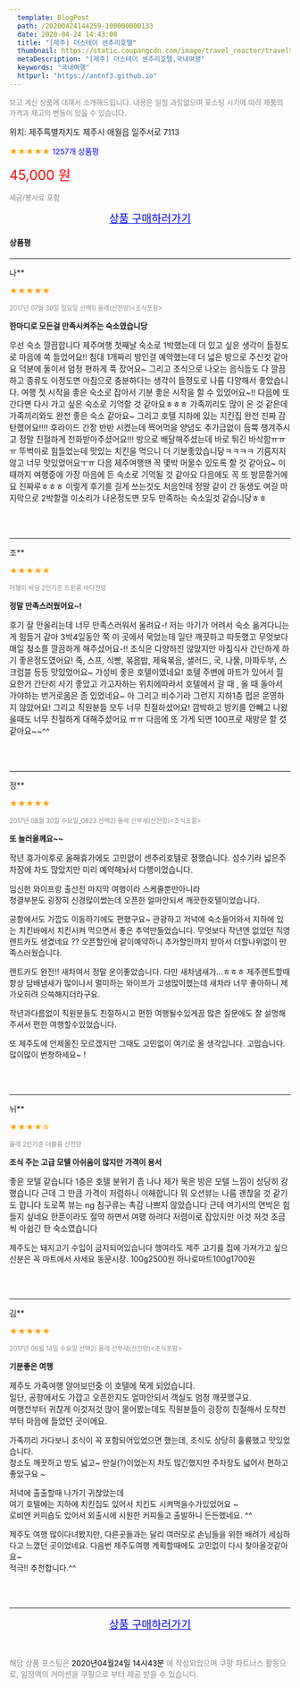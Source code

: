 ```yaml
---
  template: BlogPost
  path: /20200424144259-100000000133
  date: 2020-04-24 14:43:00
  title: "[제주] 더스테이 센추리호텔"
  thumbnail: https://static.coupangcdn.com/image/travel_reactor/travelSeller/hotel/A00111416/cc4d6b07-41ba-4557-845b-20855e9efea4.jpg
  metaDescription: "[제주] 더스테이 센추리호텔,국내여행"
  keywords: "국내여행"
  httpurl: "https://antnf3.github.io"
---
```

  
<span style="color: #888;font-size:0.8rem">보고 계신 상품에 대해서 소개해드립니다.
내용은 일절 과장없으며 포스팅 시기에 따라 제품의 가격과 재고의 변동이 있을 수 있습니다.</span>
  
<span style="font-size: 0.9rem;">위치: 제주특별자치도 제주시 애월읍 일주서로 7113 </span>
  
<span style="color: orange;">★★★★★</span> <span style="color: blue;font-size: 0.85rem;">1257개 상품평</span>
  
<span style="color: red;font-size: 1.5rem;">45,000 원</span>
  
<span style="color: #888;font-size:0.8rem">세금/봉사료 포함</span>





<p align="center"><a href="http://me2.do/G4IBQE2b" style="font-size: 1.2rem; color: blue;">상품 구매하러가기</a></p>

#### 상품평
  
---
  
나**
    
<span style="color: orange;">★★★★★</span>
    
<span style="color: #888;font-size:0.7rem">2017년 07월 30일 일요일 선택1) 올레(산전망)<조식포함></span>
    
<span style="font-size:0.85rem">**한마디로 모든걸 만족시켜주는 숙소였습니당**</span>
    
<span style="font-size: 0.9rem;">우선 숙소 깔끔합니다 제주여행 첫째날 숙소로 1박했는데 더 있고 싶은 생각이 들정도로 마음에 쏙 들었어요!! 침대 1개짜리 방인걸 예약했는데 더 넓은 방으로 주신것 같아요 덕분에 둘이서 엄청 편하게 푹 잤어요~ 그리고 조식으로 나오는 음식들도 다 깔끔하고 종류도 이정도면 아침으로 충분하다는 생각이 들정도로 나름 다양해서 좋았습니다. 여행 첫 시작을 좋은 숙소로 잡아서 기분 좋은 시작을 할 수 있었어요~!! 다음에 또 간다면 다시 가고 싶은 숙소로 기억할 것 같아요ㅎㅎㅎ 가족끼리도 많이 온 것 같은데 가족끼리와도 완전 좋은 숙소 같아요~ 그리고 호텔 지하에 있는 치킨집 완전 진짜 감탄했어요!!!! 후라이드 간장 반반 시켰는데 찍어먹을 양념도 추가금없이 듬뿍 챙겨주시고 정말 친절하게 전화받아주셨어요!!! 방으로 배달해주셨는데 바로 튀긴 바삭함ㅠㅠㅠ 뚜벅이로 힘들었는데 맛있는 치킨을 먹으니 더 기분좋았습니당ㅋㅋㅋㅋ 기름지지 않고 너무 맛있었어요ㅜㅠ 다음 제주여행땐 꼭 몇박 머물수 있도록 할 것 같아요~ 이때까지 여행중에 가장 마음에 든 숙소로 기억될 것 같아요 다음에도 꼭 또 방문할거에요 진짜루ㅎㅎㅎ 이렇게 후기를 길게 쓰는것도 처음인데 정말 같이 간 동생도 여길 마지막으로 2박할껄 이소리가 나온정도면 모두 만족하는 숙소일것 같습니당ㅎㅎ</span>
    
<br>
<br>

---
  
조**
    
<span style="color: orange;">★★★★★</span>
    
<span style="color: #888;font-size:0.7rem">머쟁이 바당 2인기준 트윈룸 바다전망</span>
    
<span style="font-size:0.85rem">**정말 만족스러웠어요~!**</span>
    
<span style="font-size: 0.9rem;">후기 잘 안올리는데 너무 만족스러워서 올려요-!
저는 아기가 어려서 숙소  옮겨다니는게 힘들거 같아
3박4일동안 쭉 이 곳에서 묵었는데 
일단 깨끗하고 따듯했고 무엇보다 매일 청소를 깔끔하게 해주셨어요-!! 조식은 다양하진 않았지만 아침식사 간단하게 하기 좋은정도였어요! 죽, 스프, 식빵, 볶음밥, 제육볶음, 샐러드, 국, 나물, 마파두부, 스크럼블 등등 맛있었어요~ 가성비 좋은 호텔이였네요! 호텔 주변에 마트가 있어서 필요한거 간단히 사기 좋았고 가고자하는 위치에따라서 호텔에서 갈 때 , 올 때 돌아서 가야하는 번거로움은 좀 있었네요~ 아 그리고 비수기라 그런지 지하1층 펍은 운영하지 않았어요! 그리고 직원분들 모두 너무 친절하셨어요! 깜박하고 방키를 안빼고 나왔을때도 너무 친절하게 대해주셨어요 ㅠㅠ 다음에 또 가게 되면 100프로 재방문 할 것같아요~~^^</span>
    
<br>
<br>

---
  
정**
    
<span style="color: orange;">★★★★★</span>
    
<span style="color: #888;font-size:0.7rem">2017년 08월 30일 수요일_0823 선택2) 올레 산부새(산전망)<조식포함></span>
    
<span style="font-size:0.85rem">**또 놀러올께요~~**</span>
    
<span style="font-size: 0.9rem;">작년 휴가이후로 올해휴가에도 고민없이 센추리호텔로 정했습니다.
성수기라 넓은주차장에 차도 많았지만 미리 예약해놔서 다행이었습니다.

임신한 와이프랑 출산전 마지막 여행이라 스케줄뿐만아니라  
청결부분도 굉장히 신경많이썼는데
오픈한 얼마안되서 깨끗한호텔이었습니다.

공항에서도 가깝도 이동하기에도 편했구요~ 
관광하고 저녁에 숙소들어와서 지하에 있는 치킨바에서 치킨시켜 먹으면서 좋은 추억만들었습니다.
무엇보다 작년엔 없었던 직영렌트카도 생겼네요 ??
오픈할인에 같이예약하니 추가할인까지 받아서 더할나위없이 만족스러웠습니다.

렌트카도 완전!! 새차여서 정말 운이좋았습니다. 다만 새차냄새가...ㅎㅎㅎ
제주렌트할때 항상 담배냄새가 많이나서 멀미하는 와이프가 고생많이했는데 새차라 너무 좋아하니 제가오히려 
으쓱해지더라구요.

작년과다름없이 직원분들도 친절하시고 편한 여행될수있게끔 많은 질문에도 잘 설명해주셔서 편한 여행할수있었습니다.

또 제주도에 언제올진 모르겠지만 그때도 고민없이 여기로 올 생각입니다.
고맙습니다.
많이많이 번창하세요~ !</span>
    
<br>
<br>

---
  
뉘**
    
<span style="color: orange;">★★★★☆</span>
    
<span style="color: #888;font-size:0.7rem">올레 2인기준 더블룸 산전망</span>
    
<span style="font-size:0.85rem">**조식 주는 고급 모텔 아쉬움이 많지만 가격이 용서**</span>
    
<span style="font-size: 0.9rem;">좋은 모텔 같습니다
1층은 호텔 분위기 좀 나나 제가 묵은 방은 모텔 느낌이
상당히
강했습니다 
근데 그 만큼 가격이 저렴하니 이해합니다 
뭐 오션뷰는 나름 괜찮을 것 같기도 합니다 
도로쪽 뷰는 ng 
침구류는 촉감 나쁘지 않았습니다 
근데 여기서의 연박은 힘들지 싶네요 
한푼이라도 절약 하면서 여행 하려다 저렴이로 잡았지만
이것 저것 조금씩
아쉽긴 한 숙소였습니다


제주도는 돼지고기 수입이 금지되어있습니다
행여라도 제주 고기를 집에 가져가고 싶으신분은 꼭 마트에서 사세요
동문시장. 100g2500원 
하나로마트100g1700원</span>
    
<br>
<br>

---
  
김**
    
<span style="color: orange;">★★★★★</span>
    
<span style="color: #888;font-size:0.7rem">2017년 06월 14일 수요일 선택2) 올레 산부새(산전망)<조식포함></span>
    
<span style="font-size:0.85rem">**기분좋은 여행**</span>
    
<span style="font-size: 0.9rem;">제주도 가족여행 알아보던중 이 호텔에 묵게 되었습니다.       
 일단, 공항에서도 가깝고 오픈한지도 얼마안되서 객실도 엄청 깨끗했구요.      
 여행전부터 귀찮게 이것저것 많이 물어봤는데도 직원분들이 굉장히 친절해서 도착전부터 마음에 들었던 곳이에요. 
            
 가족끼리 가다보니 조식이 꼭 포함되어있었으면 했는데, 조식도 상당히 훌륭했고 맛있었습니다.   
 청소도 깨끗하고 방도 넓고~ 만실(?)이었는지 차도 많긴했지만 주차장도 넓어서 편하고 좋았구요 ~  
            
 저녁에 출출할때 나가기 귀찮았는데        
 여기 호텔에는 지하에 치킨집도 있어서 치킨도 시켜먹을수가있었어요 ~     
 로비엔 커피숍도 있어서 외출시에 시원한 커피들고 출발하니 든든했네요. ^^    
            
 제주도 여행 많이다녀봤지만, 다른곳들과는 달리 여러모로 손님들을 위한 배려가 세심하다고 느꼈던 곳이었네요. 
 다음번 제주도여행 계획할때에도 고민없이 다시 찾아올것같아요~     
 적극!! 추천합니다.^^</span>
    
<br>
<br>


  
---
  
<p align="center"><a href="http://me2.do/G4IBQE2b" style="font-size: 1.2rem; color: blue;">상품 구매하러가기</a></p>
  
<br>
  
<span style="font-size: 0.85rem; color: #888;">해당 상품 포스팅은 <span style="color: #000;"> 2020년04월24일 14시43분 </span> 에 작성되었으며 쿠팡 파트너스 활동으로, 일정액의 커미션을 쿠팡으로 부터 제공 받을 수 있습니다.</span>